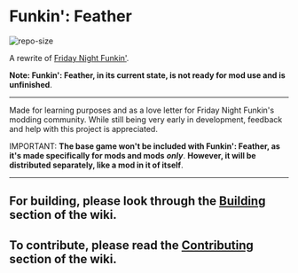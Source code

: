 # Funkin': Feather

![repo-size](https://img.shields.io/github/repo-size/BeastlyGhost/FNF-Funkin-Feather)

A rewrite of [Friday Night Funkin'](https://github.com/ninjamuffin99/Funkin).

**Note: Funkin': Feather, in its current state, is not ready for mod use and is unfinished**.

---
Made for learning purposes and as a love letter for Friday Night Funkin's modding community.
While still being very early in development, feedback and help with this project is appreciated.

IMPORTANT: **The base game won't be included with Funkin': Feather, as it's made specifically for mods and mods** ***only***.
**However, it will be distributed separately, like a mod in it of itself**.

---
## For building, please look through the [Building](https://github.com/BeastlyGhost/FNF-Funkin-Feather/wiki/Building) section of the wiki.
## To contribute, please read the [Contributing](https://github.com/BeastlyGhost/FNF-Funkin-Feather/wiki/Contributing) section of the wiki.

